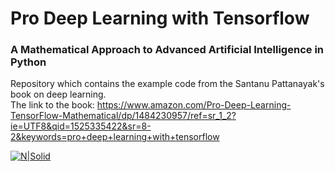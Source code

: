 # Pro Deep Learning with Tensorflow
### A Mathematical Approach to Advanced Artificial Intelligence in Python
Repository which contains the example code from the Santanu Pattanayak's book on deep learning.  
The link to the book: https://www.amazon.com/Pro-Deep-Learning-TensorFlow-Mathematical/dp/1484230957/ref=sr_1_2?ie=UTF8&qid=1525335422&sr=8-2&keywords=pro+deep+learning+with+tensorflow  
  
[![N|Solid](https://cldup.com/dTxpPi9lDf.thumb.png)](https://nodesource.com/products/nsolid)
